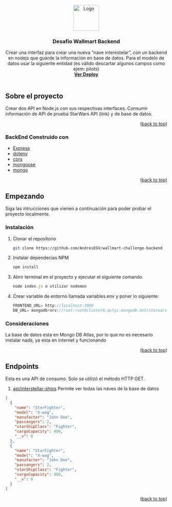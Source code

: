 <div id="top"></div>
<!--
*** Thanks for checking out the Best-README-Template. If you have a suggestion
*** that would make this better, please fork the repo and create a pull request
*** or simply open an issue with the tag "enhancement".
*** Don't forget to give the project a star!
*** Thanks again! Now go create something AMAZING! :D
-->

<!-- PROJECT SHIELDS -->
<!--
*** I'm using markdown "reference style" links for readability.
*** Reference links are enclosed in brackets [ ] instead of parentheses ( ).
*** See the bottom of this document for the declaration of the reference variables
*** for contributors-url, forks-url, etc. This is an optional, concise syntax you may use.
*** https://www.markdownguide.org/basic-syntax/#reference-style-links
-->

<!-- PROJECT LOGO -->
<br />
<div align="center">
  <a href="https://github.com/AndresEGV/bsale-desafio-backend">
    <img src="https://cdn.potatopro.com/sites/default/files/styles/company_logo_/public/2021-03/walmart-1200x589.jpg?itok=hpNVZTGk" alt="Logo" width="80" height="80"/>
  </a>

  <h3 align="center">Desafio Wallmart Backend </h3>

  <p align="center">
      Crear una interfaz para crear una nueva “nave interestelar”, con un
backend en nodejs que guarde la información en base de datos.
Para el modelo de datos usar la siguiente entidad (es válido descartar
algunos campos como ejem: pilots)
    <br />
    <a href="https://clever-hawking-a01951.netlify.app/"><strong>Ver Deploy</strong></a>
    <br />
    <br />  
  </p>
</div>

<!-- ABOUT THE PROJECT -->

## Sobre el proyecto

Crear dos API en Node.js con sus respectivas interfaces.
Consumir información de API de prueba StarWars API (link) y de base de
datos.

<p align="right">(<a href="#top">back to top</a>)</p>

### BackEnd Construido con

- [Express](https://www.npmjs.com/package/express)
- [dotenv](https://www.npmjs.com/package/dotenv)
- [cors](https://www.npmjs.com/package/cors)
- [mongoose](https://www.npmjs.com/package/mongoose)
- [mongo](https://www.mongodb.com/cloud/atlas/lp/try2-aterms?utm_content=rlsapostreg&utm_source=google&utm_campaign=gs_americas_rlsamultirest_search_brand_dsa_atlas_desktop_rlsa_postreg&utm_term=&utm_medium=cpc_paid_search&utm_ad=&utm_ad_campaign_id=14412646452&adgroup=131761126212&gclid=CjwKCAjw7cGUBhA9EiwArBAvopOl3P5eBJq-lqVUvhrwxePPLWu-OWsjsCHM9SrZQJj6q8kWO0SunBoC3WsQAvD_BwE)

<p align="right">(<a href="#top">back to top</a>)</p>

<!-- GETTING STARTED -->

## Empezando

Siga las intrucciones que vienen a continuación para poder probar el proyecto localmente.

### Instalación

1. Clonar el repositorio
   ```sh
   git clone https://github.com/AndresEGV/wallmart-challenge-backend
   ```
2. Instalar dependecias NPM
   ```sh
   npm install
   ```
3. Abrir terminal en el proyecto y ejecutar el siguiente comando
   ```js
   node index.js o utilizar nodemon
   ```
4. Crear variable de entorno llamada variables.env y poner lo siguiente:

   ```js
   FRONTEND_URL= http://localhost:3000
   DB_URL= mongodb+srv://root:root@cluster0.qvtyi.mongodb.net/starwars


   ```

### Consideraciones

La base de datos esta en Mongo DB Atlas, por lo que no es necesario instalar nada, ya esta en internet y funcionando

<p align="right">(<a href="#top">back to top</a>)</p>

## Endpoints

Esta es una API de consumo. Solo se utilizó el método HTTP GET.

1. [api/interstellar-ships](https://bsale-test-store.herokuapp.com/api/products) Permite ver todas las naves de la base de datos

```json
[
  {
    "name": "StarFighter",
    "model": "X-wag",
    "manufacter": "John Doe",
    "passangers": 2,
    "starShipClass": "Fighter",
    "cargoCapacity": 400,
    "__v": 0
  },
  {
    "name": "StarFighter",
    "model": "X-wag",
    "manufacter": "John Doe",
    "passangers": 2,
    "starShipClass": "Fighter",
    "cargoCapacity": 400,
    "__v": 0
  }
]
```

<p align="right">(<a href="#top">back to top</a>)</p>
